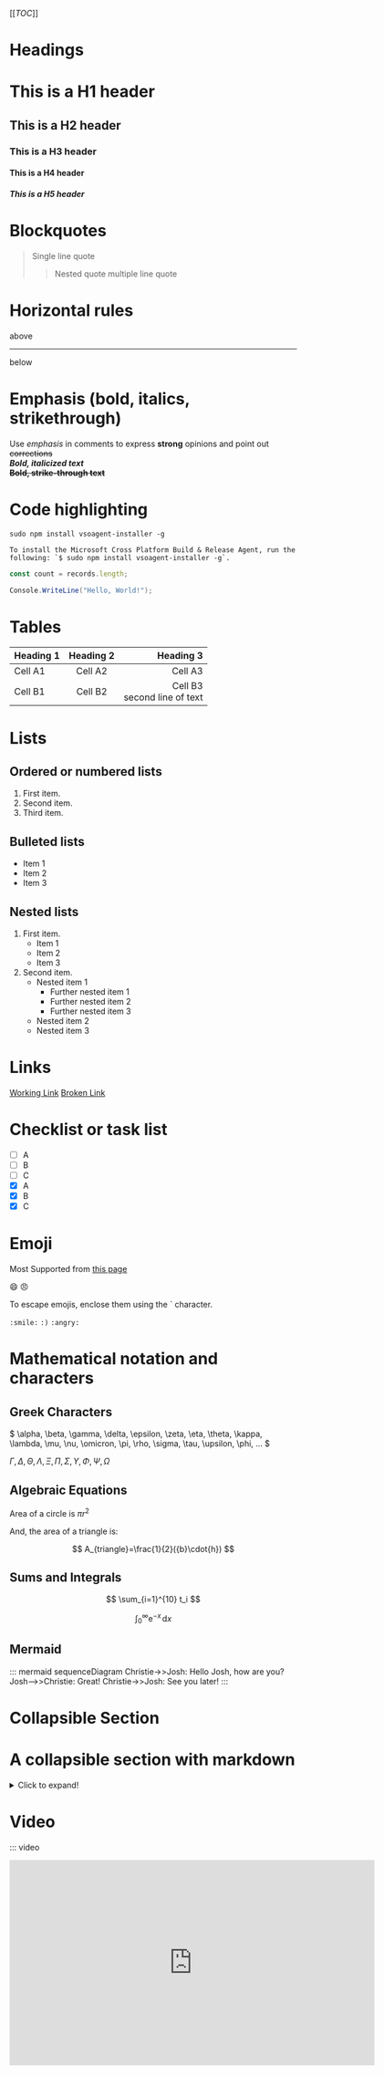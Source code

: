 [[_TOC_]]

# Headings
# This is a H1 header
## This is a H2 header
### This is a H3 header
#### This is a H4 header
##### This is a H5 header

# Blockquotes
> Single line quote
>> Nested quote
>> multiple line
>> quote
>>

# Horizontal rules
above
 
----
below

# Emphasis (bold, italics, strikethrough)

Use _emphasis_ in comments to express **strong** opinions and point out ~~corrections~~  
**_Bold, italicized text_**  
**~~Bold, strike-through text~~**

# Code highlighting

```
sudo npm install vsoagent-installer -g  
```


```To install the Microsoft Cross Platform Build & Release Agent, run the following: `$ sudo npm install vsoagent-installer -g`.```

``` js
const count = records.length;
```

``` csharp
Console.WriteLine("Hello, World!");
```

# Tables

| Heading 1 | Heading 2 |                       Heading 3 |
| --------- | :-------: | ------------------------------: |
| Cell A1   |  Cell A2  |                         Cell A3 |
| Cell B1   |  Cell B2  | Cell B3<br/>second line of text |


# Lists
## Ordered or numbered lists

1. First item.
1. Second item.
1. Third item.

## Bulleted lists

- Item 1
- Item 2
- Item 3

## Nested lists

1. First item.
   - Item 1
   - Item 2
   - Item 3
1. Second item.
   - Nested item 1
      - Further nested item 1
      - Further nested item 2
      - Further nested item 3
   - Nested item 2
   - Nested item 3

# Links

[Working Link](/Open-Source)
[Broken Link](/broken-page)

# Checklist or task list

- [ ] A  
- [ ] B  
- [ ] C  
- [x] A  
- [x] B  
- [x] C  

# Emoji
Most Supported from [this page](https://www.webpagefx.com/tools/emoji-cheat-sheet/)

:smile:
:angry:

To escape emojis, enclose them using the ` character.

`:smile:` `:)` `:angry:`

# Mathematical notation and characters

## Greek Characters

$
\alpha, \beta, \gamma, \delta, \epsilon, \zeta, \eta, \theta, \kappa, \lambda, \mu, \nu, \omicron, \pi, \rho, \sigma, \tau, \upsilon, \phi, ...
$  


$\Gamma,  \Delta,  \Theta, \Lambda, \Xi, \Pi, \Sigma, \Upsilon, \Phi, \Psi, \Omega$

## Algebraic Equations

Area of a circle is $\pi r^2$

And, the area of a triangle is:

$$
A_{triangle}=\frac{1}{2}({b}\cdot{h})
$$

## Sums and Integrals

$$
\sum_{i=1}^{10} t_i
$$


$$
\int_0^\infty \mathrm{e}^{-x}\,\mathrm{d}x
$$    

## Mermaid

::: mermaid
sequenceDiagram
    Christie->>Josh: Hello Josh, how are you?
    Josh-->>Christie: Great!
    Christie->>Josh: See you later!
:::

# Collapsible Section

# A collapsible section with markdown
<details>
  <summary>Click to expand!</summary>

  ## Heading
  1. A numbered
  2. list
     * With some
     * Sub bullets
</details>

# Video

::: video
<iframe width="640" height="360" src="https://www.youtube.com/embed/OtqFyBA6Dbk" allowfullscreen style="border:none"><iframe>
:::
